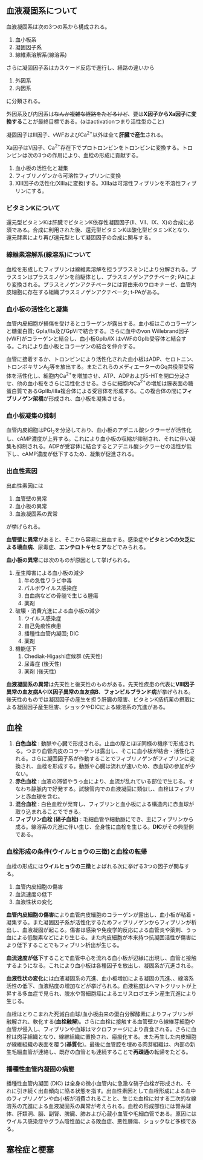 ## 血液凝固系について
血液凝固系は次の3つの系から構成される。
1. 血小板系
1. 凝固因子系
1. 線維素溶解系(線溶系)

さらに凝固因子系はカスケード反応で進行し、経路の違いから
1. 外因系
1. 内因系

に分類される。

外因系及び内因系は~~なんか複雑な経路をたどるけど~~、要は**X因子からXa因子に変換する**ことが最終目標である。(aはactivationつまり活性型のこと)

凝固因子はIII因子、vWFおよびCa<sup>2+</sup>以外は全て**肝臓で産生**される。

Xa因子はV因子、Ca<sup>2+</sup>存在下でプロトロンビンをトロンビンに変換する。トロンビンは次の3つの作用により、血栓の形成に貢献する。
1. 血小板の活性化と凝集
1. フィブリノゲンから可溶性フィブリンに変換
1. XIII因子の活性化(XIIIaに変換)する。XIIIaは可溶性フィブリンを不溶性フィブリンにする。

### ビタミンKについて
還元型ビタミンKは肝臓でビタミンK依存性凝固因子(II、VII、IX、X)の合成に必須である。合成に利用された後、還元型ビタミンKは酸化型ビタミンKとなり、還元酵素により再び還元型として凝固因子の合成に関与する。

### 線維素溶解系(線溶系)について
血栓を形成したフィブリンは線維素溶解を担うプラスミンにより分解される。プラスミンはプラスミノゲンを前駆体とし、プラスミノゲンアクチベータ; PAにより変換される。プラスミノゲンアクチベータには腎由来のウロキナーゼ、血管内皮細胞に存在する組織プラスミノゲンアクチベータ; t-PAがある。

### 血小板の活性化と凝集
血管内皮細胞が損傷を受けるとコラーゲンが露出する。血小板はこのコラーゲンと糖蛋白質; GpIa/IIa及びGpVIで結合する。さらに血中のvon Willebrand因子(vWF)がコラーゲンと結合し、血小板GpIb/IX はvWFのGpIb受容体と結合する。これにより血小板とコラーゲンの結合を仲介する。

血管に接着するか、トロンビンにより活性化された血小板はADP、セロトニン、トロンボキサンA<sub>2</sub>等を放出する。またこれらのメディエーターのGq共役型受容体を活性化し、細胞内Ca<sup>2+</sup>を増加させ、ATP、ADPおよび5-HTを開口分泌させ、他の血小板をさらに活性化させる。さらに細胞内Ca<sup>2+</sup>の増加は膜表面の糖蛋白質であるGpIIb/IIIa複合体による受容体を形成する。この複合体の間に**フィブリノゲン架橋**が形成され、血小板を凝集させる。

### 血小板凝集の抑制
血管内皮細胞はPGI<sub>2</sub>を分泌しており、血小板のアデニル酸シクラーゼが活性化し、cAMP濃度が上昇する。これにより血小板の収縮が抑制され、それに伴い凝集も抑制される。ADPが受容体に結合するとアデニル酸シクラーゼの活性が低下し、cAMP濃度が低下するため、凝集が促進される。

### 出血性素因
出血性素因には

1. 血管壁の異常
1. 血小板の異常
1. 血液凝固系の異常

が挙げられる。

**血管壁に異常**があると、そこから容易に出血する。感染症や**ビタミンCの欠乏による壊血病**、尿毒症、**エンテロトキセミア**などでみられる。

**血小板の異常**には次のものが原因として挙げられる。

1. 産生障害による血小板の減少
	1. 牛の急性ワラビ中毒
	1. パルボウイルス感染症
	1. 白血病などの骨髄で生じる腫瘍
	1. 薬剤
1. 破壊・消費亢進による血小板の減少
	1. ウイルス感染症
	1. 自己免疫性疾患
	1. 播種性血管内凝固; DIC
	1. 薬剤
1. 機能低下
	1. Chediak-Higashi症候群 (先天性)
	1. 尿毒症 (後天性)
	1. 薬剤 (後天性)

**血液凝固系の異常**は先天性と後天性のものがある。先天性疾患の代表に**VIII因子異常の血友病A**や**IX因子異常の血友病B**、**フォンビルブランド病**が挙げられる。後天性のものでは凝固因子の産生を担う肝臓の障害、ビタミンK拮抗薬の摂取による凝固因子産生阻害、ショックやDICによる線溶系の亢進がある。

## 血栓
1. **白色血栓** : 動脈や心臓で形成される。止血の際とほぼ同様の機序で形成される。つまり血管内皮のコラーゲンは露出し、そこに血小板が結合・活性化される。さらに凝固因子系が作動することでフィブリノゲンがフィブリンに変換され、血栓を形成する。動脈や心臓は流れが速いため、赤血球の参加が少ない。
1. **赤色血栓** : 血液の滞留やうっ血により、血流が乱れている部位で生じる。すなわち静脈内で好発する。試験管内での血液凝固に類似し、血栓はフィブリンと赤血球を含む。
1. **混合血栓** : 白色血栓が発育し、フィブリンと血小板による構造内に赤血球が取り込まれることでできる。
1. **フィブリン血栓 (硝子血栓)** : 毛細血管や細動脈にでき、主にフィブリンから成る。線溶系の亢進に伴い生じ、全身性に血栓を生じる。**DIC**がその典型例である。

### 血栓形成の条件(ウイルヒョウの三徴)と血栓の転帰
血栓の形成には**ウイルヒョウの三徴**とよばれる次に挙げる3つの因子が関与する。
1. 血管内皮細胞の傷害
1. 血流速度の低下
1. 血液性状の変化

**血管内皮細胞の傷害**により血管内皮細胞のコラーゲンが露出し、血小板が粘着・凝集する。また凝固因子系が活性化するためフィブリノゲンからフィブリンが析出し、血液凝固が起こる。傷害は感染や免疫学的反応による血管炎や薬剤、うっ血による低酸素などにより生じる。また内皮細胞が本来持つ抗凝固活性が傷害により低下することでもフィブリン析出が生じる。

**血流速度が低下**することで血管中心を流れる血小板が辺縁に出現し、血管と接触するようになる。これにより血小板は各種因子を放出し、凝固系が亢進される。

**血液性状の変化**には血液凝固系の亢進、血小板増加による凝固の亢進、、線溶系活性の低下、血液粘度の増加などが挙げられる。血液粘度はヘマトクリットが上昇する多血症で見られ、脱水や腎細胞癌によるエリスロポエチン産生亢進により生じる。

血栓はとりこまれた死滅白血球/血小板由来の蛋白分解酵素によりフィブリンが融解され、軟化する(**血栓融解**)。さらに血栓に接触する血管壁から線維芽細胞や血管が侵入し、フィブリンや血球はマクロファージにより貪食される。さらに血栓は肉芽組織となり、線維組織に置換され、瘢痕化する。また再生した内皮細胞が線維組織の表面を覆う(**基質化**)。最後に血管腔を埋める肉芽組織は、内部の新生毛細血管が連絡し、既存の血管とも連続することで**再疎通**の転帰をたどる。

### 播種性血管内凝固の病態
播種性血管内凝固 (DIC) は全身の微小血管内に急激な硝子血栓が形成され、それに引き続く出血傾向に陥る状態を指す。出血性素因として血栓形成による血中のフィブリノゲンや血小板が消費されることと、生じた血栓に対する二次的な線溶系の亢進による血液凝固系の異常が考えられる。血栓の形成部位には腎糸球体、肝類洞、脳、副腎、脾臓、肺および心蔵小血管や毛細血管である。原因にはウイルス感染症やグラム陰性菌による敗血症、悪性腫瘍、ショックなど多様である。

## 塞栓症と梗塞


